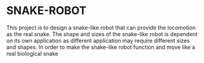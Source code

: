 # SNAKE-ROBOT
This project is to design a snake-like robot that can provide the locomotion as the real snake. The shape and sizes of the snake-like robot is dependent on its own application as different application may require different sizes and shapes. In order to make the snake-like robot function and move like a real biological snake
